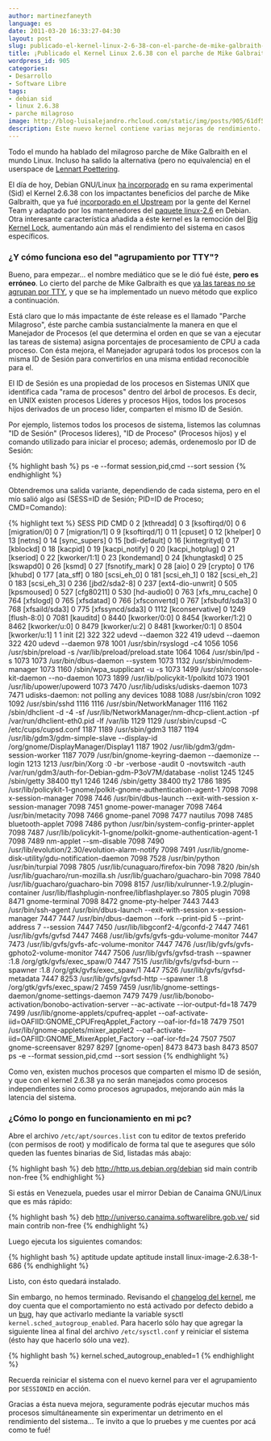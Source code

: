 ```yaml
---
author: martinezfaneyth
language: es
date: 2011-03-20 16:33:27-04:30
layout: post
slug: publicado-el-kernel-linux-2-6-38-con-el-parche-de-mike-galbraith-en-debian-sid
title: ¡Publicado el Kernel Linux 2.6.38 con el parche de Mike Galbraith en Debian Sid!
wordpress_id: 905
categories:
- Desarrollo
- Software Libre
tags:
- debian sid
- linux 2.6.38
- parche milagroso
image: http://blog-luisalejandro.rhcloud.com/static/img/posts/905/61df5d9ed60c4421b3dbea9126bff8d6.jpg
description: Este nuevo kernel contiene varias mejoras de rendimiento.
---
```


Todo el mundo ha hablado del milagroso parche de Mike Galbraith en el mundo Linux. Incluso ha salido la alternativa (pero no equivalencia) en el userspace de [Lennart Poettering](http://huntingbears.com.ve/el-famoso-script-de-lennart-poettering-mejorado-en-hunting-bears.html).

El día de hoy, Debian GNU/Linux [ha incorporado](http://packages.qa.debian.org/l/linux-2.6/news/20110316T160359Z.html) en su rama experimental (Sid) el Kernel 2.6.38 con los impactantes beneficios del parche de Mike Galbraith, que ya fué [incorporado en el Upstream](http://git.kernel.org/?p=linux/kernel/git/torvalds/linux-2.6.git;a=commitdiff;h=5091faa449ee0b7d73bc296a93bca9540fc51d0a) por la gente del Kernel Team y adaptado por los mantenedores del [paquete linux-2.6](http://packages.debian.org/changelogs/pool/main/l/linux-2.6/current/changelog) en Debian. Otra interesante característica añadida a éste kernel es la remoción del [Big Kernel Lock](http://kernelnewbies.org/BigKernelLock), aumentando aún más el rendimiento del sistema en casos específicos.

### ¿Y cómo funciona eso del "agrupamiento por TTY"?

Bueno, para empezar... el nombre mediático que se le dió fué éste, **pero es erróneo**. Lo cierto del parche de Mike Galbraith es que [ya las tareas no se agrupan por TTY](http://lwn.net/Articles/418884/), y que se ha implementado un nuevo método que explico a continuación.

Está claro que lo más impactante de éste release es el llamado "Parche Milagroso", éste parche cambia sustancialmente la manera en que el Manejador de Procesos (el que determina el orden en que se van a ejecutar las tareas de sistema) asigna porcentajes de procesamiento de CPU a cada proceso. Con ésta mejora, el Manejador agrupará todos los procesos con la misma ID de Sesión para convertirlos en una misma entidad reconocible para el.

El ID de Sesión es una propiedad de los procesos en Sistemas UNIX que identifica cada "rama de procesos" dentro del árbol de procesos. Es decir, en UNIX existen procesos Líderes y procesos Hijos, todos los procesos hijos derivados de un proceso líder, comparten el mismo ID de Sesión.

<!-- more -->

Por ejemplo, listemos todos los procesos de sistema, listemos las columnas "ID de Sesión" (Procesos líderes), "ID de Proceso" (Procesos hijos) y el comando utilizado para iniciar el proceso; además, ordenemoslo por ID de Sesión:

{% highlight bash %}
ps -e --format session,pid,cmd --sort session
{% endhighlight %}

Obtendremos una salida variante, dependiendo de cada sistema, pero en el mío salió algo así (SESS=ID de Sesión; PID=ID de Proceso; CMD=Comando):

{% highlight text %}
 SESS   PID CMD
    0     2 [kthreadd]
    0     3 [ksoftirqd/0]
    0     6 [migration/0]
    0     7 [migration/1]
    0     9 [ksoftirqd/1]
    0    11 [cpuset]
    0    12 [khelper]
    0    13 [netns]
    0    14 [sync_supers]
    0    15 [bdi-default]
    0    16 [kintegrityd]
    0    17 [kblockd]
    0    18 [kacpid]
    0    19 [kacpi_notify]
    0    20 [kacpi_hotplug]
    0    21 [kseriod]
    0    22 [kworker/1:1]
    0    23 [kondemand]
    0    24 [khungtaskd]
    0    25 [kswapd0]
    0    26 [ksmd]
    0    27 [fsnotify_mark]
    0    28 [aio]
    0    29 [crypto]
    0   176 [khubd]
    0   177 [ata_sff]
    0   180 [scsi_eh_0]
    0   181 [scsi_eh_1]
    0   182 [scsi_eh_2]
    0   183 [scsi_eh_3]
    0   236 [jbd2/sda2-8]
    0   237 [ext4-dio-unwrit]
    0   505 [kpsmoused]
    0   527 [cfg80211]
    0   530 [hd-audio0]
    0   763 [xfs_mru_cache]
    0   764 [xfslogd]
    0   765 [xfsdatad]
    0   766 [xfsconvertd]
    0   767 [xfsbufd/sda3]
    0   768 [xfsaild/sda3]
    0   775 [xfssyncd/sda3]
    0  1112 [kconservative]
    0  1249 [flush-8:0]
    0  7081 [kauditd]
    0  8440 [kworker/0:0]
    0  8454 [kworker/1:2]
    0  8462 [kworker/u:0]
    0  8479 [kworker/u:2]
    0  8481 [kworker/0:1]
    0  8504 [kworker/u:1]
    1     1 init [2]
  322   322 udevd --daemon
  322   419 udevd --daemon
  322   420 udevd --daemon
  978  1001 /usr/sbin/rsyslogd -c4
 1056  1056 /usr/sbin/preload -s /var/lib/preload/preload.state
 1064  1064 /usr/sbin/lpd -s
 1073  1073 /usr/bin/dbus-daemon --system
 1073  1132 /usr/sbin/modem-manager
 1073  1160 /sbin/wpa_supplicant -u -s
 1073  1499 /usr/sbin/console-kit-daemon --no-daemon
 1073  1899 /usr/lib/policykit-1/polkitd
 1073  1901 /usr/lib/upower/upowerd
 1073  7470 /usr/lib/udisks/udisks-daemon
 1073  7471 udisks-daemon: not polling any devices
 1088  1088 /usr/sbin/cron
 1092  1092 /usr/sbin/sshd
 1116  1116 /usr/sbin/NetworkManager
 1116  1162 /sbin/dhclient -d -4 -sf /usr/lib/NetworkManager/nm-dhcp-client.action -pf /var/run/dhclient-eth0.pid -lf /var/lib
 1129  1129 /usr/sbin/cupsd -C /etc/cups/cupsd.conf
 1187  1189 /usr/sbin/gdm3
 1187  1194 /usr/lib/gdm3/gdm-simple-slave --display-id /org/gnome/DisplayManager/Display1
 1187  1902 /usr/lib/gdm3/gdm-session-worker
 1187  7079 /usr/bin/gnome-keyring-daemon --daemonize --login
 1213  1213 /usr/bin/Xorg :0 -br -verbose -audit 0 -novtswitch -auth /var/run/gdm3/auth-for-Debian-gdm-P3oV7M/database -nolist
 1245  1245 /sbin/getty 38400 tty1
 1246  1246 /sbin/getty 38400 tty2
 1786  1895 /usr/lib/policykit-1-gnome/polkit-gnome-authentication-agent-1
 7098  7098 x-session-manager
 7098  7446 /usr/bin/dbus-launch --exit-with-session x-session-manager
 7098  7451 gnome-power-manager
 7098  7464 /usr/bin/metacity
 7098  7466 gnome-panel
 7098  7477 nautilus
 7098  7485 bluetooth-applet
 7098  7486 python /usr/bin/system-config-printer-applet
 7098  7487 /usr/lib/policykit-1-gnome/polkit-gnome-authentication-agent-1
 7098  7489 nm-applet --sm-disable
 7098  7490 /usr/lib/evolution/2.30/evolution-alarm-notify
 7098  7491 /usr/lib/gnome-disk-utility/gdu-notification-daemon
 7098  7528 /usr/bin/python /usr/bin/turpial
 7098  7805 /usr/lib/cunaguaro/firefox-bin
 7098  7820 /bin/sh /usr/lib/guacharo/run-mozilla.sh /usr/lib/guacharo/guacharo-bin
 7098  7840 /usr/lib/guacharo/guacharo-bin
 7098  8157 /usr/lib/xulrunner-1.9.2/plugin-container /usr/lib/flashplugin-nonfree/libflashplayer.so 7805 plugin
 7098  8471 gnome-terminal
 7098  8472 gnome-pty-helper
 7443  7443 /usr/bin/ssh-agent /usr/bin/dbus-launch --exit-with-session x-session-manager
 7447  7447 /usr/bin/dbus-daemon --fork --print-pid 5 --print-address 7 --session
 7447  7450 /usr/lib/libgconf2-4/gconfd-2
 7447  7461 /usr/lib/gvfs/gvfsd
 7447  7468 /usr/lib/gvfs/gvfs-gdu-volume-monitor
 7447  7473 /usr/lib/gvfs/gvfs-afc-volume-monitor
 7447  7476 /usr/lib/gvfs/gvfs-gphoto2-volume-monitor
 7447  7506 /usr/lib/gvfs/gvfsd-trash --spawner :1.8 /org/gtk/gvfs/exec_spaw/0
 7447  7515 /usr/lib/gvfs/gvfsd-burn --spawner :1.8 /org/gtk/gvfs/exec_spaw/1
 7447  7526 /usr/lib/gvfs/gvfsd-metadata
 7447  8253 /usr/lib/gvfs/gvfsd-http --spawner :1.8 /org/gtk/gvfs/exec_spaw/2
 7459  7459 /usr/lib/gnome-settings-daemon/gnome-settings-daemon
 7479  7479 /usr/lib/bonobo-activation/bonobo-activation-server --ac-activate --ior-output-fd=18
 7479  7499 /usr/lib/gnome-applets/cpufreq-applet --oaf-activate-iid=OAFIID:GNOME_CPUFreqApplet_Factory --oaf-ior-fd=18
 7479  7501 /usr/lib/gnome-applets/mixer_applet2 --oaf-activate-iid=OAFIID:GNOME_MixerApplet_Factory --oaf-ior-fd=24
 7507  7507 gnome-screensaver
 8297  8297 [gnome-open]
 8473  8473 bash
 8473  8507 ps -e --format session,pid,cmd --sort session
{% endhighlight %}

Como ven, existen muchos procesos que comparten el mismo ID de sesión, y que con el kernel 2.6.38 ya no serán manejados como procesos independientes sino como procesos agrupados, mejorando aún más la latencia del sistema.

### ¿Cómo lo pongo en funcionamiento en mi pc?

Abre el archivo `/etc/apt/sources.list` con tu editor de textos preferido (con permisos de root) y modifícalo de forma tal que te asegures que sólo queden las fuentes binarias de Sid, listadas más abajo:

{% highlight bash %}
deb http://http.us.debian.org/debian sid main contrib non-free
{% endhighlight %}

Si estás en Venezuela, puedes usar el mirror Debian de Canaima GNU/Linux que es más rápido:

{% highlight bash %}
deb http://universo.canaima.softwarelibre.gob.ve/ sid main contrib non-free
{% endhighlight %}

Luego ejecuta los siguientes comandos:

{% highlight bash %}
aptitude update
aptitude install linux-image-2.6.38-1-686
{% endhighlight %}

Listo, con ésto quedará instalado.

Sin embargo, no hemos terminado. Revisando el [changelog del kernel](http://packages.debian.org/changelogs/pool/main/l/linux-2.6/current/changelog.html), me doy cuenta que el comportamiento no está activado por defecto debido a un [bug](http://bugs.debian.org/cgi-bin/bugreport.cgi?bug=618486), hay que activarlo mediante la variable sysctl `kernel.sched_autogroup_enabled`. Para hacerlo sólo hay que agregar la siguiente línea al final del archivo `/etc/sysctl.conf` y reiniciar el sistema (ésto hay que hacerlo sólo una vez).

{% highlight bash %}
kernel.sched_autogroup_enabled=1
{% endhighlight %}

Recuerda reiniciar el sistema con el nuevo kernel para ver el agrupamiento por `SESSIONID` en acción.

Gracias a ésta nueva mejora, seguramente podrás ejecutar muchos más procesos simultáneamente sin experimentar un detrimento en el rendimiento del sistema... Te invito a que lo pruebes y me cuentes por acá como te fué!
